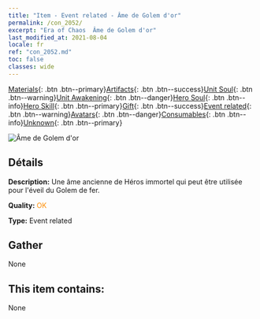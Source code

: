```yaml
---
title: "Item - Event related - Âme de Golem d'or"
permalink: /con_2052/
excerpt: "Era of Chaos  Âme de Golem d'or"
last_modified_at: 2021-08-04
locale: fr
ref: "con_2052.md"
toc: false
classes: wide
---
```

 [Materials](/ItemsFR/){: .btn .btn--primary}[Artifacts](/ItemsFR/Artifacts/){: .btn .btn--success}[Unit Soul](/ItemsFR/UnitSoul/){: .btn .btn--warning}[Unit Awakening](/ItemsFR/UnitAwakening/){: .btn .btn--danger}[Hero Soul](/ItemsFR/HeroSoul/){: .btn .btn--info}[Hero Skill](/ItemsFR/HeroSkill/){: .btn .btn--primary}[Gift](/ItemsFR/Gift/){: .btn .btn--success}[Event related](/ItemsFR/Events/){: .btn .btn--warning}[Avatars](/ItemsFR/Avatars/){: .btn .btn--danger}[Consumables](/ItemsFR/Consumables/){: .btn .btn--info}[Unknown](/ItemsFR/Unknown/){: .btn .btn--primary}

 ![Âme de Golem d'or](/images/t/juexing_603.jpg)

## Détails
 **Description:** Une âme ancienne de Héros immortel qui peut être utilisée pour l'éveil du Golem de fer.

 **Quality:** <span style="color: #FF8C00">OK</span>

 **Type:** Event related

## Gather

  None

## This item contains:

  None

